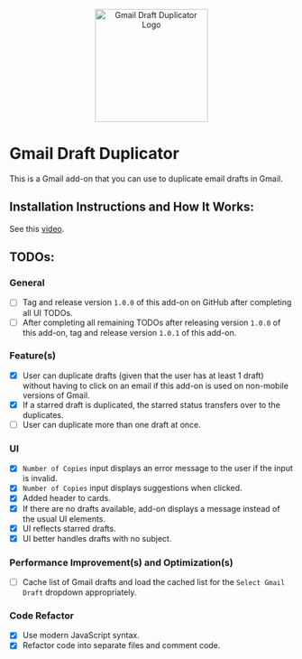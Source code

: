<p align="center">
  <img src="https://raw.githubusercontent.com/jnbli/Gmail-Draft-Duplicator/master/Logo.png" alt="Gmail Draft Duplicator Logo" width="200" height="200">
</p>

# Gmail Draft Duplicator
This is a Gmail add-on that you can use to duplicate email drafts in Gmail.

## Installation Instructions and How It Works:
See this [video](https://www.youtube.com/watch?v=o3JVWLKUrYs).

## TODOs:
### General
- [ ] Tag and release version `1.0.0` of this add-on on GitHub after completing all UI TODOs. 
- [ ] After completing all remaining TODOs after releasing version `1.0.0` of this add-on, tag and release version `1.0.1` of this add-on.

### Feature(s)
- [X] User can duplicate drafts (given that the user has at least 1 draft) without having to click on an email if this add-on is used on non-mobile versions of Gmail.
- [X] If a starred draft is duplicated, the starred status transfers over to the duplicates.
- [ ] User can duplicate more than one draft at once.

### UI
- [X] `Number of Copies` input displays an error message to the user if the input is invalid.
- [X] `Number of Copies` input displays suggestions when clicked.
- [X] Added header to cards.
- [X] If there are no drafts available, add-on displays a message instead of the usual UI elements.
- [X] UI reflects starred drafts.
- [X] UI better handles drafts with no subject.

### Performance Improvement(s) and Optimization(s)
- [ ] Cache list of Gmail drafts and load the cached list for the `Select Gmail Draft` dropdown appropriately.

### Code Refactor
- [X] Use modern JavaScript syntax.
- [X] Refactor code into separate files and comment code.